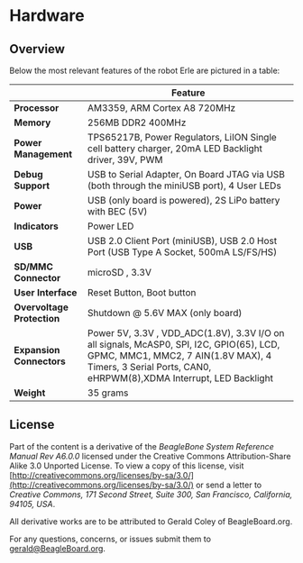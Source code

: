 Hardware
=========

Overview
---------
Below the most relevant features of the robot Erle are pictured in a table:

|    | **Feature** |
|----|---------|
| **Processor** | AM3359, ARM Cortex A8 720MHz |
| **Memory** |  256MB DDR2 400MHz|
| **Power Management** | TPS65217B, Power Regulators, LiION Single cell battery charger, 20mA LED Backlight driver, 39V, PWM |
| **Debug Support** | USB to Serial Adapter, On Board JTAG via USB (both through the miniUSB port), 4 User LEDs|
| **Power** | USB (only board is powered), 2S LiPo battery with BEC (5V)|
| **Indicators**| Power LED |
| **USB** | USB 2.0 Client Port (miniUSB), USB 2.0 Host Port (USB Type A Socket, 500mA LS/FS/HS)|
| **SD/MMC Connector** | microSD , 3.3V |
| **User Interface** | Reset Button, Boot button |
| **Overvoltage Protection** | Shutdown @ 5.6V MAX (only board) |
| **Expansion Connectors** | Power 5V, 3.3V , VDD_ADC(1.8V), 3.3V I/O on all signals, McASP0, SPI, I2C, GPIO(65), LCD, GPMC, MMC1, MMC2, 7 AIN(1.8V MAX), 4 Timers, 3 Serial Ports, CAN0, eHRPWM(8),XDMA Interrupt, LED Backlight |
| **Weight** | 35 grams |


License
--------
Part of the content is a derivative of the *BeagleBone System Reference Manual Rev A6.0.0*  licensed under the Creative Commons Attribution-Share Alike 3.0 Unported License. To view a copy of this license, visit [http://creativecommons.org/licenses/by-sa/3.0/](http://creativecommons.org/licenses/by-sa/3.0/) or send a letter to *Creative Commons, 171 Second Street, Suite 300, San Francisco, California, 94105, USA*.

All derivative works are to be attributed to Gerald Coley of BeagleBoard.org.

For any questions, concerns, or issues submit them to gerald@BeagleBoard.org.
